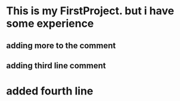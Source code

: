 # This is my FirstProject. but i have some experience 
## adding more to the comment
## adding third line comment
# added fourth line